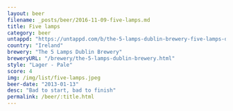 ```yaml
---
layout: beer
filename: _posts/beer/2016-11-09-five-lamps.md
title: Five lamps
category: beer
untappd: "https://untappd.com/b/the-5-lamps-dublin-brewery-five-lamps-dublin-lager/305906"
country: "Ireland"
brewery: "The 5 Lamps Dublin Brewery"
breweryURL: "/brewery/the-5-lamps-dublin-brewery.html"
style: "Lager - Pale"
score: 4
img: /img/list/five-lamps.jpeg
beer-date: "2013-01-13"
desc: "Bad to start, bad to finish"
permalink: /beer/:title.html
---
```

